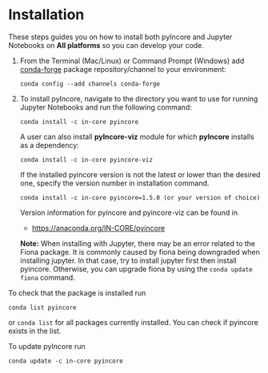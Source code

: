 # Installation
 
These steps guides you on how to install both pyIncore and Jupyter Notebooks on **All platforms** so you can develop your code.

1. From the Terminal (Mac/Linux) or Command Prompt (Windows) add [conda-forge](https://conda-forge.org/) package repository/channel to your environment:
    ```
    conda config --add channels conda-forge
    ```

2. To install pyIncore, navigate to the directory you want to use for running Jupyter Notebooks and run the following command:
    ```
    conda install -c in-core pyincore
    ```
   A user can also install **pyIncore-viz** module for which **pyIncore** installs as a dependency:
    ```
    conda install -c in-core pyincore-viz
    ```
   If the installed pyincore version is not the latest or lower than the desired one, specify the version number in installation command.
    ```
    conda install -c in-core pyincore=1.5.0 (or your version of choice)
    ```
   Version information for pyincore and pyincore-viz can be found in
   - https://anaconda.org/IN-CORE/pyincore
   
   **Note:** When installing with Jupyter, there may be an error related to the Fiona package.
   It is commonly caused by fiona being downgraded when installing jupyter.
   In that case, try to install jupyter first then install pyincore.
   Otherwise, you can upgrade fiona by using the `conda update fiona` command.
   

To check that the package is installed run 
```
conda list pyincore
```
or `conda list` for all packages currently installed. You can check if pyincore exists in the list.

To update pyIncore run 
```
conda update -c in-core pyincore
```
